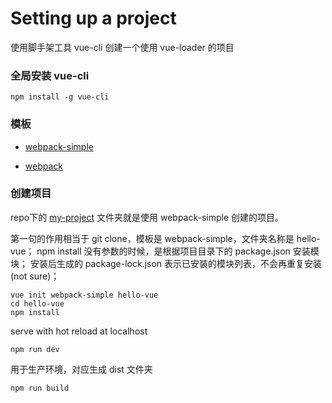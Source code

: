 # Setting up a project

使用脚手架工具 vue-cli 创建一个使用 vue-loader 的项目

### 全局安装 vue-cli

    npm install -g vue-cli
    

### 模板

* [webpack-simple](https://github.com/vuejs-templates/webpack-simple)

* [webpack](https://github.com/vuejs-templates/webpack)


### 创建项目

repo下的 [my-project](https://github.com/carolinezhao/Vue.js-guide-demo/tree/master/my-project) 文件夹就是使用 webpack-simple 创建的项目。


第一句的作用相当于 git clone，模板是 webpack-simple，文件夹名称是 hello-vue；
npm install 没有参数的时候，是根据项目目录下的 package.json 安装模块；
安装后生成的 package-lock.json 表示已安装的模块列表，不会再重复安装 (not sure)；

    vue init webpack-simple hello-vue
    cd hello-vue
    npm install
    
serve with hot reload at localhost

    npm run dev
  
用于生产环境，对应生成 dist 文件夹

    npm run build
